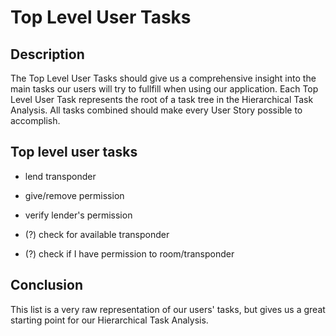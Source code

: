 # Top Level User Tasks

## Description 

The Top Level User Tasks should give us a comprehensive insight into
the main tasks our users will try to fullfill when using our application. 
Each Top Level User Task represents the root of a task tree in the 
Hierarchical Task Analysis. All tasks combined should make every User
Story possible to accomplish.

## Top level user tasks

  - lend transponder
  
  - give/remove permission
  
  - verify lender's permission
  
  - (?) check for available transponder
  
  - (?) check if I have permission to room/transponder

## Conclusion

This list is a very raw representation of our users' tasks, but gives us a
great starting point for our Hierarchical Task Analysis.

